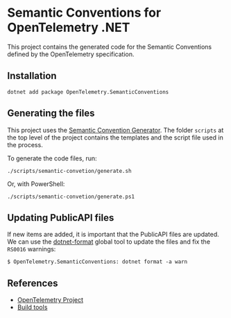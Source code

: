 # Semantic Conventions for OpenTelemetry .NET

This project contains the generated code for the Semantic Conventions
defined by the OpenTelemetry specification.

## Installation

```shell
dotnet add package OpenTelemetry.SemanticConventions
```

## Generating the files

This project uses the
[Semantic Convention Generator](https://github.com/open-telemetry/build-tools/blob/main/semantic-conventions/README.md).
The folder `scripts` at the top level of the project contains
the templates and the script file used in the process.

To generate the code files, run:

```shell
./scripts/semantic-convetion/generate.sh
```

Or, with PowerShell:

```shell
./scripts/semantic-convetion/generate.ps1
```

## Updating PublicAPI files

If new items are added, it is important that the PublicAPI files are updated. 
We can use the [dotnet-format](https://github.com/dotnet/format) global tool to update the files and fix the `RS0016` warnings:

```shell
$ OpenTelemetry.SemanticConventions: dotnet format -a warn
```


## References

* [OpenTelemetry Project](https://opentelemetry.io/)
* [Build tools](https://github.com/open-telemetry/build-tools)
